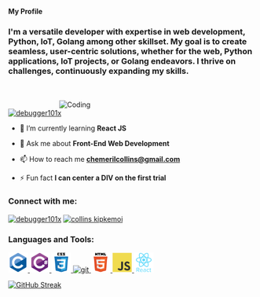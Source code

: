 **My Profile**
<h3>I'm a versatile developer with expertise in web development, Python, IoT, Golang among other skillset. My goal is to create seamless, user-centric solutions, whether for the web, Python applications, IoT projects, or Golang endeavors. I thrive on challenges, continuously expanding my skills.</h3>
<br>
<br>
<img align="right" alt="Coding" width="400" src="https://media.tenor.com/_DOBjnGspYAAAAAC/code-coding.gif" >


<p align="left"> <a href="https://twitter.com/debugger101x" target="blank"><img src="https://img.shields.io/twitter/follow/debugger101x?logo=twitter&style=for-the-badge" alt="debugger101x" /></a> </p>

- 🌱 I’m currently learning **React JS**

- 💬 Ask me about **Front-End Web Development**

- 📫 How to reach me **chemerilcollins@gmail.com**

- ⚡ Fun fact **I can center a DIV on the first trial**

<h3 align="left">Connect with me:</h3>
<p align="left">
<a href="https://twitter.com/debugger101x" target="blank"><img align="center" src="https://raw.githubusercontent.com/rahuldkjain/github-profile-readme-generator/master/src/images/icons/Social/twitter.svg" alt="debugger101x" height="30" width="40" /></a>
<a href="https://linkedin.com/in/collins kipkemoi" target="blank"><img align="center" src="https://raw.githubusercontent.com/rahuldkjain/github-profile-readme-generator/master/src/images/icons/Social/linked-in-alt.svg" alt="collins kipkemoi" height="30" width="40" /></a>
</p>

<h3 align="left">Languages and Tools:</h3>
<p align="left"> <a href="https://www.cprogramming.com/" target="_blank" rel="noreferrer"> <img src="https://raw.githubusercontent.com/devicons/devicon/master/icons/c/c-original.svg" alt="c" width="40" height="40"/> </a> <a href="https://www.w3schools.com/cs/" target="_blank" rel="noreferrer"> <img src="https://raw.githubusercontent.com/devicons/devicon/master/icons/csharp/csharp-original.svg" alt="csharp" width="40" height="40"/> </a> <a href="https://www.w3schools.com/css/" target="_blank" rel="noreferrer"> <img src="https://raw.githubusercontent.com/devicons/devicon/master/icons/css3/css3-original-wordmark.svg" alt="css3" width="40" height="40"/> </a> <a href="https://git-scm.com/" target="_blank" rel="noreferrer"> <img src="https://www.vectorlogo.zone/logos/git-scm/git-scm-icon.svg" alt="git" width="40" height="40"/> </a> <a href="https://www.w3.org/html/" target="_blank" rel="noreferrer"> <img src="https://raw.githubusercontent.com/devicons/devicon/master/icons/html5/html5-original-wordmark.svg" alt="html5" width="40" height="40"/> </a> <a href="https://developer.mozilla.org/en-US/docs/Web/JavaScript" target="_blank" rel="noreferrer"> <img src="https://raw.githubusercontent.com/devicons/devicon/master/icons/javascript/javascript-original.svg" alt="javascript" width="40" height="40"/> </a> <a href="https://reactjs.org/" target="_blank" rel="noreferrer"> <img src="https://raw.githubusercontent.com/devicons/devicon/master/icons/react/react-original-wordmark.svg" alt="react" width="40" height="40"/> </a> </p>


[![GitHub Streak](https://streak-stats.demolab.com?user=Heisenberg-x1&theme=onedark_duo&border_radius=8&date_format=M%20j%5B%2C%20Y%5D&border=EB981B&ring=EB981B&fire=EB3C0F)](https://git.io/streak-stats)

